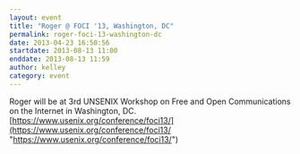 ```yaml
---
layout: event
title: "Roger @ FOCI '13, Washington, DC"
permalink: roger-foci-13-washington-dc
date: 2013-04-23 16:50:56
startdate: 2013-08-13 11:00
enddate: 2013-08-13 11:59
author: kelley
category: event
---
```


Roger will be at 3rd UNSENIX Workshop on Free and Open Communications on the Internet in Washington, DC. [https://www.usenix.org/conference/foci13/](https://www.usenix.org/conference/foci13/ "https://www.usenix.org/conference/foci13/")
